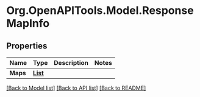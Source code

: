 # Org.OpenAPITools.Model.ResponseMapInfo

## Properties

Name | Type | Description | Notes
------------ | ------------- | ------------- | -------------
**Maps** | [**List<ResponseMapInfoMap>**](ResponseMapInfoMap.md) |  | 

[[Back to Model list]](../README.md#documentation-for-models) [[Back to API list]](../README.md#documentation-for-api-endpoints) [[Back to README]](../README.md)

